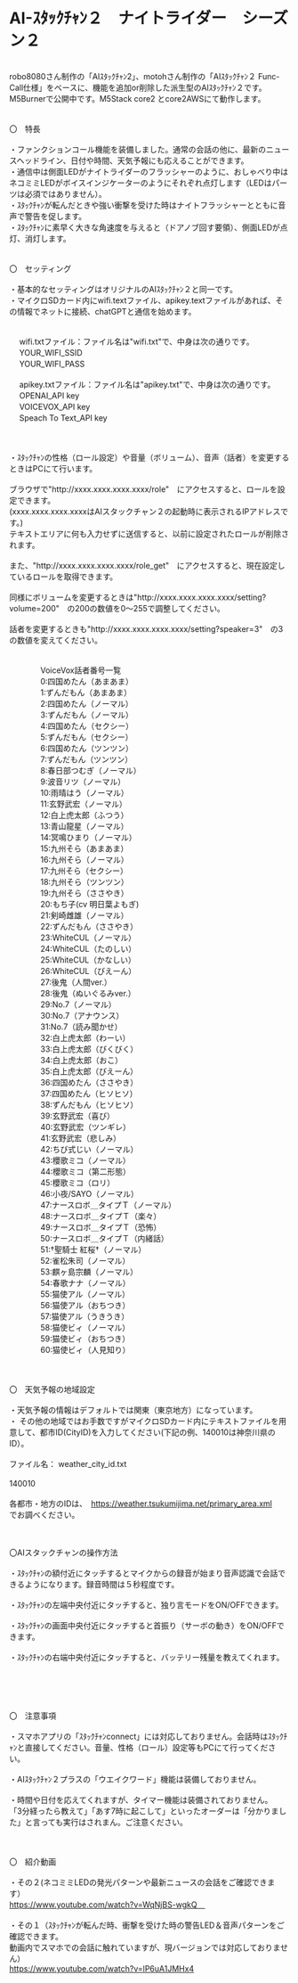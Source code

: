 # AI-ｽﾀｯｸﾁｬﾝ２　ナイトライダー　シーズン２
<br>
robo8080さん制作の「AIｽﾀｯｸﾁｬﾝ2」、motohさん制作の「AIｽﾀｯｸﾁｬﾝ２ Func-Call仕様」をベースに、機能を追加or削除した派生型のAIｽﾀｯｸﾁｬﾝ２です。M5Burnerで公開中です。M5Stack core2 とcore2AWSにて動作します。<br>
<br>
<br>
〇　特長<br>
<br>
・ファンクションコール機能を装備しました。通常の会話の他に、最新のニュースヘッドライン、日付や時間、天気予報にも応えることができます。<br>
・通信中は側面LEDがナイトライダーのフラッシャーのように、おしゃべり中はネコミミLEDがボイスインジケーターのようにそれぞれ点灯します（LEDはパーツは必須ではありません）。<br>
・ｽﾀｯｸﾁｬﾝが転んだときや強い衝撃を受けた時はナイトフラッシャーとともに音声で警告を促します。<br>
・ｽﾀｯｸﾁｬﾝに素早く大きな角速度を与えると（ドアノブ回す要領）、側面LEDが点灯、消灯します。<br>
<br>
<br>
〇　セッティング<br>
<br>
・基本的なセッティングはオリジナルのAIｽﾀｯｸﾁｬﾝ２と同一です。<br>
・マイクロSDカード内にwifi.textファイル、apikey.textファイルがあれば、その情報でネットに接続、chatGPTと通信を始めます。<br>
<br>
<br>
     　  wifi.txtファイル：ファイル名は"wifi.txt"で、中身は次の通りです。<br>
     　  YOUR_WIFI_SSID<br>
     　  YOUR_WIFI_PASS<br>
<br>
     　  apikey.txtファイル：ファイル名は"apikey.txt"で、中身は次の通りです。<br>
     　  OPENAI_API key<br>
    　   VOICEVOX_API key<br>
    　   Speach To Text_API key<br>
<br>
<br>
<br>
・ｽﾀｯｸﾁｬﾝの性格（ロール設定）や音量（ボリューム）、音声（話者）を変更するときはPCにて行います。<br>
 <br>
ブラウザで"http://xxxx.xxxx.xxxx.xxxx/role"　にアクセスすると、ロールを設定できます。<br>
(xxxx.xxxx.xxxx.xxxxはAIスタックチャン２の起動時に表示されるIPアドレスです。)<br>
テキストエリアに何も入力せずに送信すると、以前に設定されたロールが削除されます。<br>
<br>
また、"http://xxxx.xxxx.xxxx.xxxx/role_get"　にアクセスすると、現在設定しているロールを取得できます。<br>
<br>
同様にボリュームを変更するときは"http://xxxx.xxxx.xxxx.xxxx/setting?volume=200"　の200の数値を0～255で調整してください。<br>
    <br>
話者を変更するときも"http://xxxx.xxxx.xxxx.xxxx/setting?speaker=3"　の3の数値を変えてください。<br>

　　　
<br>
　　　　VoiceVox話者番号一覧<br>
　　　　0:四国めたん（あまあま）<br>
　　　　1:ずんだもん（あまあま）<br>
　　　　2:四国めたん（ノーマル）<br>
　　　　3:ずんだもん（ノーマル）<br>
　　　　4:四国めたん（セクシー）<br>
　　　　5:ずんだもん（セクシー）<br>
　　　　6:四国めたん（ツンツン）<br>
　　　　7:ずんだもん（ツンツン）<br>
　　　　8:春日部つむぎ（ノーマル）<br>
　　　　9:波音リツ（ノーマル）<br>
　　　　10:雨晴はう（ノーマル）<br>
　　　　11:玄野武宏（ノーマル）<br>
　　　　12:白上虎太郎（ふつう）<br>
　　　　13:青山龍星（ノーマル）<br>
　　　　14:冥鳴ひまり（ノーマル）<br>
　　　　15:九州そら（あまあま）<br>
　　　　16:九州そら（ノーマル）<br>
　　　　17:九州そら（セクシー）<br>
　　　　18:九州そら（ツンツン）<br>
　　　　19:九州そら（ささやき）<br>
　　　　20:もち子(cv 明日葉よもぎ)<br>
　　　　21:剣崎雌雄（ノーマル）<br>
　　　　22:ずんだもん（ささやき）<br>
　　　　23:WhiteCUL（ノーマル）<br>
　　　　24:WhiteCUL（たのしい）<br>
　　　　25:WhiteCUL（かなしい）<br>
　　　　26:WhiteCUL（びえーん）<br>
　　　　27:後鬼（人間ver.）<br>
　　　　28:後鬼（ぬいぐるみver.）<br>
　　　　29:No.7（ノーマル）<br>
　　　　30:No.7（アナウンス）<br>
　　　　31:No.7（読み聞かせ）<br>
　　　　32:白上虎太郎（わーい）<br>
　　　　33:白上虎太郎（びくびく）<br>
　　　　34:白上虎太郎（おこ）<br>
　　　　35:白上虎太郎（びえーん）<br>
　　　　36:四国めたん（ささやき）<br>
　　　　37:四国めたん（ヒソヒソ）<br>
　　　　38:ずんだもん（ヒソヒソ）<br>
　　　　39:玄野武宏（喜び）<br>
　　　　40:玄野武宏（ツンギレ）<br>
　　　　41:玄野武宏（悲しみ）<br>
　　　　42:ちび式じい（ノーマル）<br>
　　　　43:櫻歌ミコ（ノーマル）<br>
　　　　44:櫻歌ミコ（第二形態）<br>
　　　　45:櫻歌ミコ（ロリ）<br>
　　　　46:小夜/SAYO（ノーマル）<br>
　　　　47:ナースロボ＿タイプＴ（ノーマル）<br>
　　　　48:ナースロボ＿タイプＴ（楽々）<br>
　　　　49:ナースロボ＿タイプＴ（恐怖）<br>
　　　　50:ナースロボ＿タイプＴ（内緒話）<br>
　　　　51:†聖騎士 紅桜†（ノーマル）<br>
　　　　52:雀松朱司（ノーマル）<br>
　　　　53:麒ヶ島宗麟（ノーマル）<br>
　　　　54:春歌ナナ（ノーマル）<br>
　　　　55:猫使アル（ノーマル）<br>
　　　　56:猫使アル（おちつき）<br>
　　　　57:猫使アル（うきうき）<br>
　　　　58:猫使ビィ（ノーマル）<br>
　　　　59:猫使ビィ（おちつき）<br>
　　　　60:猫使ビィ（人見知り）<br>
    <br>
    <br>
    <br>
〇　天気予報の地域設定<br>
 <br>
・天気予報の情報はデフォルトでは関東（東京地方）になっています。<br>
・ その他の地域ではお手数ですがマイクロSDカード内にテキストファイルを用意して、都市ID(CityID)を入力してください(下記の例、140010は神奈川県のID）。<br>
    <br>
ファイル名： weather_city_id.txt<br>
<br>
140010<br>
     <br>
各都市・地方のIDは、　https://weather.tsukumijima.net/primary_area.xml 　でお調べください。<br>
     <br>
     <br>

〇AIスタックチャンの操作方法<br>
<br>
・ｽﾀｯｸﾁｬﾝの額付近にタッチするとマイクからの録音が始まり音声認識で会話できるようになります。録音時間は５秒程度です。<br>
<br>
・ｽﾀｯｸﾁｬﾝの左端中央付近にタッチすると、独り言モードをON/OFFできます。<br>
<br>
・ｽﾀｯｸﾁｬﾝの画面中央付近にタッチすると首振り（サーボの動き）をON/OFFできます。<br>
<br>
・ｽﾀｯｸﾁｬﾝの右端中央付近にタッチすると、バッテリー残量を教えてくれます。<br>
<br>
<br>  
<br>
<br>
〇　注意事項<br>
    <br>
・スマホアプリの「ｽﾀｯｸﾁｬﾝconnect」には対応しておりません。会話時はｽﾀｯｸﾁｬﾝと直接してください。音量、性格（ロール）設定等もPCにて行ってください。<br>
<br>
・AIｽﾀｯｸﾁｬﾝ２プラスの「ウエイクワード」機能は装備しておりません。<br>
<br>
・時間や日付を応えてくれますが、タイマー機能は装備されておりません。<br>
「3分経ったら教えて」「あす7時に起こして」といったオーダーは「分かりました」と言っても実行はされまん。ご注意ください。<br>
<br>
<br>
<br>
〇　紹介動画<br>
<br>
・その２(ネコミミLEDの発光パターンや最新ニュースの会話をご確認できます）<br>
https://www.youtube.com/watch?v=WqNjBS-wgkQ　<br>
<br>
・その１（ｽﾀｯｸﾁｬﾝが転んだ時、衝撃を受けた時の警告LED＆音声パターンをご確認できます。<br>
動画内でスマホでの会話に触れていますが、現バージョンでは対応しておりません）<br>
https://www.youtube.com/watch?v=lP6uA1JMHx4 <br>
<br>


    

